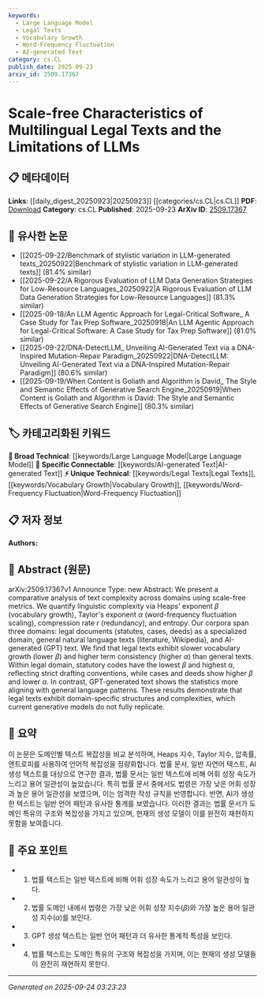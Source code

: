 ```yaml
---
keywords:
  - Large Language Model
  - Legal Texts
  - Vocabulary Growth
  - Word-Frequency Fluctuation
  - AI-generated Text
category: cs.CL
publish_date: 2025-09-23
arxiv_id: 2509.17367
---
```


<!-- KEYWORD_LINKING_METADATA:
{
  "processed_timestamp": "2025-09-24T03:23:23.532739",
  "vocabulary_version": "1.0",
  "selected_keywords": [
    "Large Language Model",
    "Legal Texts",
    "Vocabulary Growth",
    "Word-Frequency Fluctuation",
    "AI-generated Text"
  ],
  "rejected_keywords": [],
  "similarity_scores": {
    "Large Language Model": 0.85,
    "Legal Texts": 0.78,
    "Vocabulary Growth": 0.77,
    "Word-Frequency Fluctuation": 0.74,
    "AI-generated Text": 0.79
  },
  "extraction_method": "AI_prompt_based",
  "budget_applied": true,
  "candidates_json": {
    "candidates": [
      {
        "surface": "Large Language Models",
        "canonical": "Large Language Model",
        "aliases": [
          "LLMs"
        ],
        "category": "broad_technical",
        "rationale": "Links to discussions on the limitations and capabilities of large language models in handling domain-specific texts.",
        "novelty_score": 0.3,
        "connectivity_score": 0.9,
        "specificity_score": 0.65,
        "link_intent_score": 0.85
      },
      {
        "surface": "Legal Texts",
        "canonical": "Legal Texts",
        "aliases": [
          "Legal Documents",
          "Statutory Codes"
        ],
        "category": "unique_technical",
        "rationale": "Highlights the specific domain of legal documents, which is crucial for understanding the study's focus on text complexity.",
        "novelty_score": 0.7,
        "connectivity_score": 0.75,
        "specificity_score": 0.8,
        "link_intent_score": 0.78
      },
      {
        "surface": "Vocabulary Growth",
        "canonical": "Vocabulary Growth",
        "aliases": [
          "Heaps' Exponent"
        ],
        "category": "unique_technical",
        "rationale": "Key metric for analyzing text complexity, relevant for linking to linguistic studies.",
        "novelty_score": 0.65,
        "connectivity_score": 0.7,
        "specificity_score": 0.72,
        "link_intent_score": 0.77
      },
      {
        "surface": "Word-Frequency Fluctuation",
        "canonical": "Word-Frequency Fluctuation",
        "aliases": [
          "Taylor's Exponent"
        ],
        "category": "unique_technical",
        "rationale": "Essential for understanding text complexity, providing a basis for comparison across domains.",
        "novelty_score": 0.68,
        "connectivity_score": 0.67,
        "specificity_score": 0.75,
        "link_intent_score": 0.74
      },
      {
        "surface": "AI-generated Text",
        "canonical": "AI-generated Text",
        "aliases": [
          "GPT Text"
        ],
        "category": "specific_connectable",
        "rationale": "Relevant for linking discussions on AI's role in text generation and its comparison with human-generated texts.",
        "novelty_score": 0.55,
        "connectivity_score": 0.8,
        "specificity_score": 0.7,
        "link_intent_score": 0.79
      }
    ],
    "ban_list_suggestions": [
      "text complexity",
      "general texts"
    ]
  },
  "decisions": [
    {
      "candidate_surface": "Large Language Models",
      "resolved_canonical": "Large Language Model",
      "decision": "linked",
      "scores": {
        "novelty": 0.3,
        "connectivity": 0.9,
        "specificity": 0.65,
        "link_intent": 0.85
      }
    },
    {
      "candidate_surface": "Legal Texts",
      "resolved_canonical": "Legal Texts",
      "decision": "linked",
      "scores": {
        "novelty": 0.7,
        "connectivity": 0.75,
        "specificity": 0.8,
        "link_intent": 0.78
      }
    },
    {
      "candidate_surface": "Vocabulary Growth",
      "resolved_canonical": "Vocabulary Growth",
      "decision": "linked",
      "scores": {
        "novelty": 0.65,
        "connectivity": 0.7,
        "specificity": 0.72,
        "link_intent": 0.77
      }
    },
    {
      "candidate_surface": "Word-Frequency Fluctuation",
      "resolved_canonical": "Word-Frequency Fluctuation",
      "decision": "linked",
      "scores": {
        "novelty": 0.68,
        "connectivity": 0.67,
        "specificity": 0.75,
        "link_intent": 0.74
      }
    },
    {
      "candidate_surface": "AI-generated Text",
      "resolved_canonical": "AI-generated Text",
      "decision": "linked",
      "scores": {
        "novelty": 0.55,
        "connectivity": 0.8,
        "specificity": 0.7,
        "link_intent": 0.79
      }
    }
  ]
}
-->

# Scale-free Characteristics of Multilingual Legal Texts and the Limitations of LLMs

## 📋 메타데이터

**Links**: [[daily_digest_20250923|20250923]] [[categories/cs.CL|cs.CL]]
**PDF**: [Download](https://arxiv.org/pdf/2509.17367.pdf)
**Category**: cs.CL
**Published**: 2025-09-23
**ArXiv ID**: [2509.17367](https://arxiv.org/abs/2509.17367)

## 🔗 유사한 논문
- [[2025-09-22/Benchmark of stylistic variation in LLM-generated texts_20250922|Benchmark of stylistic variation in LLM-generated texts]] (81.4% similar)
- [[2025-09-22/A Rigorous Evaluation of LLM Data Generation Strategies for Low-Resource Languages_20250922|A Rigorous Evaluation of LLM Data Generation Strategies for Low-Resource Languages]] (81.3% similar)
- [[2025-09-18/An LLM Agentic Approach for Legal-Critical Software_ A Case Study for Tax Prep Software_20250918|An LLM Agentic Approach for Legal-Critical Software: A Case Study for Tax Prep Software]] (81.0% similar)
- [[2025-09-22/DNA-DetectLLM_ Unveiling AI-Generated Text via a DNA-Inspired Mutation-Repair Paradigm_20250922|DNA-DetectLLM: Unveiling AI-Generated Text via a DNA-Inspired Mutation-Repair Paradigm]] (80.6% similar)
- [[2025-09-19/When Content is Goliath and Algorithm is David_ The Style and Semantic Effects of Generative Search Engine_20250919|When Content is Goliath and Algorithm is David: The Style and Semantic Effects of Generative Search Engine]] (80.3% similar)

## 🏷️ 카테고리화된 키워드
**🧠 Broad Technical**: [[keywords/Large Language Model|Large Language Model]]
**🔗 Specific Connectable**: [[keywords/AI-generated Text|AI-generated Text]]
**⚡ Unique Technical**: [[keywords/Legal Texts|Legal Texts]], [[keywords/Vocabulary Growth|Vocabulary Growth]], [[keywords/Word-Frequency Fluctuation|Word-Frequency Fluctuation]]

## 📋 저자 정보

**Authors:** 

## 📄 Abstract (원문)

arXiv:2509.17367v1 Announce Type: new 
Abstract: We present a comparative analysis of text complexity across domains using scale-free metrics. We quantify linguistic complexity via Heaps' exponent $\beta$ (vocabulary growth), Taylor's exponent $\alpha$ (word-frequency fluctuation scaling), compression rate $r$ (redundancy), and entropy. Our corpora span three domains: legal documents (statutes, cases, deeds) as a specialized domain, general natural language texts (literature, Wikipedia), and AI-generated (GPT) text. We find that legal texts exhibit slower vocabulary growth (lower $\beta$) and higher term consistency (higher $\alpha$) than general texts. Within legal domain, statutory codes have the lowest $\beta$ and highest $\alpha$, reflecting strict drafting conventions, while cases and deeds show higher $\beta$ and lower $\alpha$. In contrast, GPT-generated text shows the statistics more aligning with general language patterns. These results demonstrate that legal texts exhibit domain-specific structures and complexities, which current generative models do not fully replicate.

## 📝 요약

이 논문은 도메인별 텍스트 복잡성을 비교 분석하며, Heaps 지수, Taylor 지수, 압축률, 엔트로피를 사용하여 언어적 복잡성을 정량화합니다. 법률 문서, 일반 자연어 텍스트, AI 생성 텍스트를 대상으로 연구한 결과, 법률 문서는 일반 텍스트에 비해 어휘 성장 속도가 느리고 용어 일관성이 높았습니다. 특히 법률 문서 중에서도 법령은 가장 낮은 어휘 성장과 높은 용어 일관성을 보였으며, 이는 엄격한 작성 규칙을 반영합니다. 반면, AI가 생성한 텍스트는 일반 언어 패턴과 유사한 통계를 보였습니다. 이러한 결과는 법률 문서가 도메인 특유의 구조와 복잡성을 가지고 있으며, 현재의 생성 모델이 이를 완전히 재현하지 못함을 보여줍니다.

## 🎯 주요 포인트

- 1. 법률 텍스트는 일반 텍스트에 비해 어휘 성장 속도가 느리고 용어 일관성이 높다.
- 2. 법률 도메인 내에서 법령은 가장 낮은 어휘 성장 지수($\beta$)와 가장 높은 용어 일관성 지수($\alpha$)를 보인다.
- 3. GPT 생성 텍스트는 일반 언어 패턴과 더 유사한 통계적 특성을 보인다.
- 4. 법률 텍스트는 도메인 특유의 구조와 복잡성을 가지며, 이는 현재의 생성 모델들이 완전히 재현하지 못한다.


---

*Generated on 2025-09-24 03:23:23*